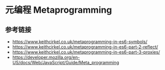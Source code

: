 # 元编程 Metaprogramming

## 参考链接
* https://www.keithcirkel.co.uk/metaprogramming-in-es6-symbols/
* https://www.keithcirkel.co.uk/metaprogramming-in-es6-part-2-reflect/
* https://www.keithcirkel.co.uk/metaprogramming-in-es6-part-3-proxies/
* https://developer.mozilla.org/en-US/docs/Web/JavaScript/Guide/Meta_programming
